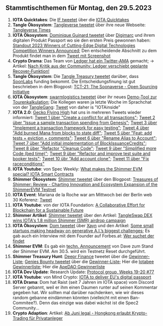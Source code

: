 ## Stammtischthemen für Montag, den 29.5.2023

1. **IOTA Quicktakes**: Die [IF tweetet](https://twitter.com/iota/status/1660571282583220227?s=20) über die [IOTA Quicktakes]()
2. **Tangle Ökosystem**: [Tangleverse tweetet](https://twitter.com/TangleverseWeb/status/1660695316193067009?s=20) über ihre neue Webseite: [Tangleverse Times](https://www.times.tangleverse.io/)
3. **IOTA Ökosystem**: [Dominique Guinard tweetet](https://twitter.com/domguinard/status/1660729779409113093?s=20) über [Digimarc](https://twitter.com/digimarc) und ihrem digitalen Produkt Passport wo sie den ersten Preis gewonnen haben: [Standout 2023 Winners of Cutting-Edge Digital Technologies Competition Winners Announced](https://web.aimglobal.org/news/NewsArticleDisplay.aspx?articleid=137); Den entscheidende Abschnitt zu dem Produkt findet man in dem [Tweet mit Screenshot](https://twitter.com/Vrom14286662/status/1660715128096956441?s=20)
4. **Crypto Drama**: Das Team von [Ledger hat ein Twitter-AMA](https://twitter.com/Ledger/status/1660663904765190144?s=20) gemacht; -> Artikel: [Nach Kritik aus der Community: Ledger verschiebt geplante Recover-Funktion!](https://www.blocktrainer.de/ledger-verschiebt-recover-funktion/)
5. **Tangle Ökosystem**: Die [Tangle Treasury tweetet](https://twitter.com/TangleTreasury/status/1660701189632315395?s=20) darüber, dass [SoonLabs](https://twitter.com/soon_labs) funding bekommt. Die Entscheidungsfinung ist gut beschrieben in dem Blogpost: [TCT-21: The Soonaverse - Open Sourcing Initiative](https://hackmd.io/@turIC_28RG6k6PG4qdRL8A/HkLYzR_Hh)
6. **IOTA Ökosystem**: [swarmlogistics tweetet](https://twitter.com/SwarmLogistics/status/1660689250378031106?s=20) über ihr neues [Demo-Tool zur Tourenkalkulation](https://swarmlogistics.de/tourenkalkulation); Die Kollegen waren ja letzte Woche im Sprachchat von der [TangleGang](https://twitter.com/GangTangleTalk): [Tweet](https://twitter.com/GangTangleTalk/status/1660912261202952195?s=20) von daher is "IOTAinside"
7. **IOTA 2.0**: [Gecko Flying High](https://twitter.com/GeckoFlyingHigh) hat uns in mehreren Tweets wieder informiert: [Tweet 1 über "Create a conflict for all transactions"](https://twitter.com/GeckoFlyingHigh/status/1660730068371648512?s=20); [Tweet 2 über "Issue a sample transaction spending from Genesis"](https://twitter.com/GeckoFlyingHigh/status/1660727907831128064?s=20); [Tweet 3 über "Implement a transaction framework for easy testing"](https://twitter.com/GeckoFlyingHigh/status/1660895160354615296?s=20); [Tweet 4 über "Add burned Mana from blocks to state diff"](https://twitter.com/GeckoFlyingHigh/status/1660896514972209152?s=20); [Tweet 5 über "Feat: add tests + eviction + comments"](https://twitter.com/GeckoFlyingHigh/status/1660898810061811714?s=20); [Tweet 6 über "Rename Alias to Account"](https://twitter.com/GeckoFlyingHigh/status/1660897407713021952?s=20); [Tweet 7 über "Add initial implementation of BlockIssuanceCredits"](https://twitter.com/GeckoFlyingHigh/status/1660896514972209152?s=20); [Tweet 8 über "Refactor "Cleanup Code"](https://twitter.com/GeckoFlyingHigh/status/1661146138534350849?s=20); [Tweet 9 über "Simplified more Code (bed time)"](https://twitter.com/GeckoFlyingHigh/status/1661208207912738816?s=20); [Tweet 9 über "Refactor and improve test suite and booker tests"](https://twitter.com/GeckoFlyingHigh/status/1661333371564490757?s=20); [Tweet 10 übr "Add account clone"](https://twitter.com/GeckoFlyingHigh/status/1661332209956003842?s=20); [Tweet 11 über "Fix raceconditions"]()
8. **IOTA Youtube**: von Spec Weekly: [What makes the Shimmer EVM special? IOTA Smart Contracts](https://youtu.be/t_ui-mSQlyc)
9. **Shimmer Ökosystem**: [Shimmer tweetet](https://twitter.com/shimmernet) über den Blogpost: [Treasures of Shimmer: Review - Charting Innovation and Ecosystem Expansion of the ShimmerEVM Testnet](https://blog.iota.org/treasures-of-shimmer-review/)
10. **IOTA Event**: Mariana de la Roche war am Mittwoch bei der Berlin web 30 Koferenz: [Tweet](https://twitter.com/ber_chain/status/1661005839141072896?s=20)
11. **IOTA Youtube**: von der IOTA Foundation: [A Collaborative Effort for Blockchain for a Sustainable Future](https://www.youtube.com/watch?v=I10Ut5iZb78)
12. **Shimmer Artikel**: [Shimmer tweetet](https://twitter.com/shimmernet/status/1661010714105094148?s=20) über den Artikel: [TangleSwap DEX wins IOTA's 1.8 million Shimmer (SMR) airdrop campaign](https://www.investorsobserver.com/news/qm-news/5662578858566340)
13. **IOTA Ökosystem**: [Dom tweetet](https://twitter.com/DomSchiener/status/1661267665942454272?s=20) über [Xayn](https://de.xayn.com/) und den Artikel: [Some small startups making headway on generative A.I.’s biggest challenges](https://fortune.com/2023/05/23/small-startups-making-headway-on-generative-a-i-s-biggest-challenges-xayn-aligned-ai-eye-on-ai/); Es gab auch ein Interview mit dem Founder auf Forbes.at: [Wer suchet der findet](https://www.forbes.at/artikel/wer-suchet-der-findet.html)
14. **Shimmer EVM**: Es gab ein [techn. Announcement](https://twitter.com/Vrom14286662/status/1661059235789127719?s=20) von Dave zum Stand der Shimmer EVM. Am 30.5. wird ein Testnetz Reset durchgeführt.
15. **Shimmer Treasury Hunt**: [Deepr Finance](https://twitter.com/DeeprFinance/status/1661105008853524497?s=20) tweetet über die [Gewinner-Liste](https://docs.google.com/spreadsheets/d/1pW4ivbprUD02AGGw_0D5SPHTFmS4GoBnghgRXEiixO8/edit?usp=sharing); [Genies Bounty tweetet](https://twitter.com/Genies_Bounty/status/1661367510380212226?s=20) über die [Gewinner-Liste](https://docs.google.com/spreadsheets/d/1TbOPFPd1f4lD8TKw-3cQsuSU-TiB89bv2trCJCq-_Ic/edit?usp=sharing); Hier die [Iotabee Gewinnerliste](https://docs.google.com/spreadsheets/d/1Kvq-DM43LeuAYoWYaEpWgYqjkFWZQRsDkmJzFVYBrE8/edit?usp=sharing); Hier die [ApeDAO Gewinnerliste](https://docs.google.com/spreadsheets/d/11KoirvcFRU1-rANkEd_7pYjhvtEXYMmfYIjCxghSRYs/edit?usp=sharing)
16. **IOTA Dev Update**: Research Update: [Protocol group, Weeks 19-20 #77](https://github.com/iotaledger/research-updates/discussions/77)
17. **IOTA Youtube**: von Mind Crypto: [IOTA to deliver EU's digital passport](https://youtu.be/GXOynPzNJaY)
18. **IOTA Drama**: Dom hat Raist (seit 7 Jahren im IOTA space) vom Discord Server gebannt, weil er ihm einen Daumen runter auf seinen Kommentar gegeben hat. Wir sollten mal darüber nachdenken, wie wir dieses random gebanne eindämmen könnten (vielleicht mit einen Ban-Commitee?). Denn das einzige was dabei wächst ist die Spec2 Community...
19. **Crypto Adaption**: Artikel: [Ab Juni legal - Hongkong erlaubt Krypto-Trading für Privatanleger](https://www.btc-echo.de/schlagzeilen/hongkong-krypto-trading-fuer-privatanleger-ab-juni-erlaubt-164960/)
